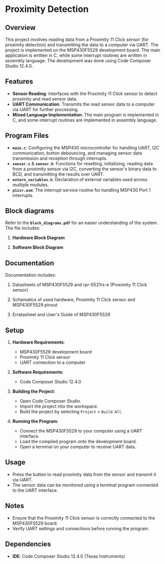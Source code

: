 # Proximity Detection

## Overview

This project involves reading data from a Proximity 11 Click sensor (for proximity detection) and transmitting the data to a computer via UART. The project is implemented on the MSP430F5529 development board. The main application is written in C, while some interrupt routines are written in assembly language. The development was done using Code Composer Studio 12.4.0.

## Features

- **Sensor Reading**: Interfaces with the Proximity 11 Click sensor to detect proximity and read sensor data.
- **UART Communication**: Transmits the read sensor data to a computer via UART for further processing.
- **Mixed Language Implementation**: The main program is implemented in C, and some interrupt routines are implemented in assembly language.

## Program Files

- **`main.c`**: Configuring the MSP430 microcontroller for handling UART, I2C communication, button debouncing, and managing sensor data transmission and reception through interrupts.
- **`sensor.c`** & **`sensor.h`**: Functions for resetting, initializing, reading data from a proximity sensor via I2C, converting the sensor's binary data to BCD, and transmitting the results over UART.
- **`extern_variables.h`**: Declaration of external variables used across multiple modules.
- **`p1isr.asm`**: The interrupt service routine for handling MSP430 Port 1 interrupts.

## Block diagrams

Refer to the **`block_diagrams.pdf`** for an easier understanding of the system. The file includes: 

1. **Hardware Block Diagram**

2. **Software Block Diagram**

## Documentation

Documentation includes:

1. Datasheets of MSP430F5529 and rpr-0521rs-e (Proximity 11 Click sensor)

2. Schematics of used hardware, Proximity 11 Click sensor and MSP430F5529 pinout

3. Erratasheet and User's Guide of MSP430F5529

## Setup

1. **Hardware Requirements**:
   - MSP430F5529 development board
   - Proximity 11 Click sensor
   - UART connection to a computer

2. **Software Requirements**:
   - Code Composer Studio 12.4.0

3. **Building the Project**:
   - Open Code Composer Studio.
   - Import the project into the workspace.
   - Build the project by selecting `Project` > `Build All`.

4. **Running the Program**:
   - Connect the MSP430F5529 to your computer using a UART interface.
   - Load the compiled program onto the development board.
   - Open a terminal on your computer to receive UART data.

## Usage

- Press the button to read proximity data from the sensor and transmit it via UART.
- The sensor data can be monitored using a terminal program connected to the UART interface.

## Notes

- Ensure that the Proximity 11 Click sensor is correctly connected to the MSP430F5529 board.
- Verify UART settings and connections before running the program.

## Dependencies

- **IDE**: Code Composer Studio 12.4.0 (Texas Instruments)
